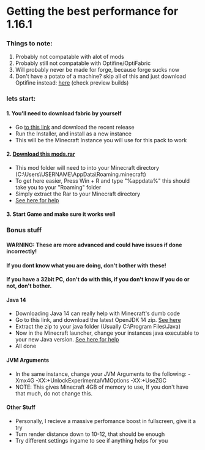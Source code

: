 # Getting the best performance for 1.16.1
### Things to note:

1. Probably not compatable with alot of mods
2. Probably still not compatable with Optifine/OptiFabric
3. Will probably never be made for forge, because forge sucks now
4. Don't have a potato of a machine? skip all of this and just download Optifine instead: [here](https://optifine.net/downloads) (check preview builds)
### lets start:

#### 1. You'll need to download fabric by yourself

  - Go [to this link](https://fabricmc.net) and download the recent release
  - Run the Installer, and install as a new instance
  - This will be the Minecraft Instance you will use for this pack to work
  
#### 2. [Download this mods.rar](https://www.dropbox.com/s/2oz9k5sqqyx84y0/mods.rar?dl=0)
  
  - This mod folder will need to into your Minecraft directory (C:\Users\USERNAME\AppData\Roaming\.minecraft)
  - To get here easier, Press Win + R and type "%appdata%" this should take you to your "Roaming" folder
  - Simply extract the Rar to your Minecraft directory
  - [See here for help](https://i.gyazo.com/b27434f7f7b1406db7df28ff68e71a04.mp4)

#### 3. Start Game and make sure it works well

### Bonus stuff
#### WARNING: These are more advanced and could have issues if done incorrectly!
#### If you dont know what you are doing, don't bother with these!
#### If you have a 32bit PC, don't do with this, if you don't know if you do or not, don't bother.

#### Java 14
  - Downloading Java 14 can really help with Minecraft's dumb code
  - Go to this link, and download the latest OpenJDK 14 zip. [See here](https://gyazo.com/393a17c809aac84f91ce952e646ff0bc)
  - Extract the zip to your java folder (Usually C:\Program Files\Java)
  - Now in the Minecraft launcher, change your instances java executable to your new Java version. [See here for help](https://i.gyazo.com/035ae2df332a6677c04f8c205707b8bf.mp4)
  - All done
  
#### JVM Arguments
  - In the same instance, change your JVM Arguments to the following: -Xmx4G -XX:+UnlockExperimentalVMOptions -XX:+UseZGC
  - NOTE: This gives Minecraft 4GB of memory to use, If you don't have that much, do not change this.
  
#### Other Stuff
  - Personally, I recieve a massive perfomance boost in fullscreen, give it a try
  - Turn render distance down to 10-12, that should be enough
  - Try different settings ingame to see if anything helps for you

